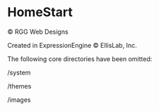 # HomeStart

© RGG Web Designs

Created in ExpressionEngine © EllisLab, Inc.

The following core directories have been omitted:

/system

/themes

/images
